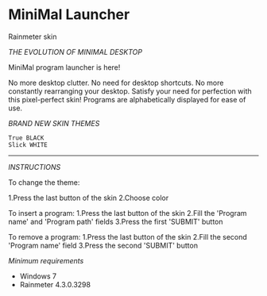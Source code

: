 # MiniMal Launcher
Rainmeter skin

*THE EVOLUTION OF MINIMAL DESKTOP*


MiniMal program launcher is here!

No more desktop clutter.
No need for desktop shortcuts.
No more constantly rearranging your desktop.
Satisfy your need for perfection with this pixel-perfect skin!
Programs are alphabetically displayed for ease of use.


*BRAND NEW SKIN THEMES*

    True BLACK
    Slick WHITE

***********************


*INSTRUCTIONS*

To change the theme:

1.Press the last button of the skin
2.Choose color

To insert a program:
1.Press the last button of the skin
2.Fill the 'Program name' and 'Program path' fields
3.Press the first 'SUBMIT' button

To remove a program:
1.Press the last button of the skin
2.Fill the second 'Program name' field
3.Press the second 'SUBMIT' button


*Minimum requirements*
- Windows 7
- Rainmeter 4.3.0.3298
